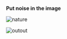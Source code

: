 **Put noise in the image**

![nature](https://user-images.githubusercontent.com/76538787/158074984-f41192da-de5b-49ff-bd25-ab8811da9934.jpg)

![outout](https://user-images.githubusercontent.com/76538787/158074988-f2bce500-ab2f-4db5-8a51-e476871bde02.jpg)
